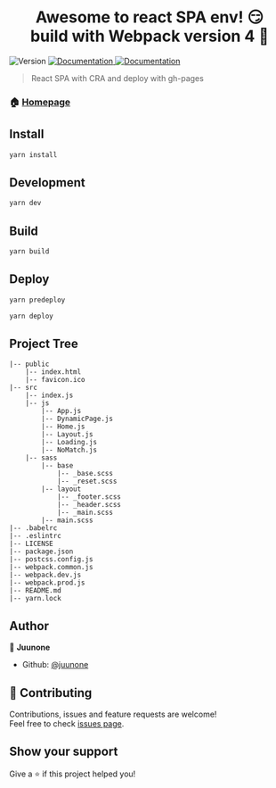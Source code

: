 <h1 align="center">Awesome to react SPA env! 😏<br />
  build with Webpack version 4 🚀
</h1>
<p>
  <img alt="Version" src="https://img.shields.io/badge/version-1.0.1-blue.svg?cacheSeconds=2592000" />
  <a href="REAME.md">
    <img alt="Documentation" src="https://img.shields.io/badge/documentation-yes-brightgreen.svg" target="_blank" />
  </a>
  <a href="REAME.md">
    <img alt="Documentation" src="https://img.shields.io/badge/license-MIT-blueviolet.svg" target="_blank" />
  </a>
</p>

> React SPA with CRA and deploy with gh-pages

### 🏠 [Homepage](https://juunone.github.io/react-spa-ghpages)

## Install

```sh
yarn install
```

## Development

```sh
yarn dev
```

## Build

```sh
yarn build
```

## Deploy

```sh
yarn predeploy

yarn deploy
```

## Project Tree

```
|-- public
    |-- index.html
    |-- favicon.ico
|-- src
    |-- index.js
    |-- js
        |-- App.js
        |-- DynamicPage.js
        |-- Home.js
        |-- Layout.js
        |-- Loading.js
        |-- NoMatch.js
    |-- sass
        |-- base
            |-- _base.scss
            |-- _reset.scss
        |-- layout
            |-- _footer.scss
            |-- _header.scss
            |-- _main.scss
        |-- main.scss
|-- .babelrc
|-- .eslintrc
|-- LICENSE
|-- package.json
|-- postcss.config.js
|-- webpack.common.js
|-- webpack.dev.js
|-- webpack.prod.js
|-- README.md
|-- yarn.lock
```

## Author

👤 **Juunone**

* Github: [@juunone](https://github.com/juunone)

## 🤝 Contributing

Contributions, issues and feature requests are welcome!<br />Feel free to check [issues page](https://github.com/juunone/react-spa-ghpages/issues).

## Show your support

Give a ⭐️ if this project helped you!